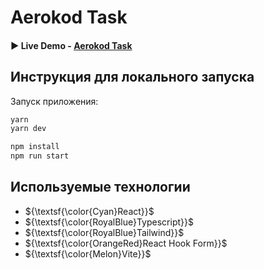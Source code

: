 # Aerokod Task

#### ▶️ Live Demo - [Aerokod Task](https://knyazWeb.github.io/Aerokod-Task-Front/)

## Инструкция для локального запуска

Запуск приложения:

```bash
yarn
yarn dev

npm install
npm run start
```

## Используемые технологии

- ${\textsf{\color{Cyan}React}}$
- ${\textsf{\color{RoyalBlue}Typescript}}$
- ${\textsf{\color{RoyalBlue}Tailwind}}$
- ${\textsf{\color{OrangeRed}React Hook Form}}$
- ${\textsf{\color{Melon}Vite}}$
